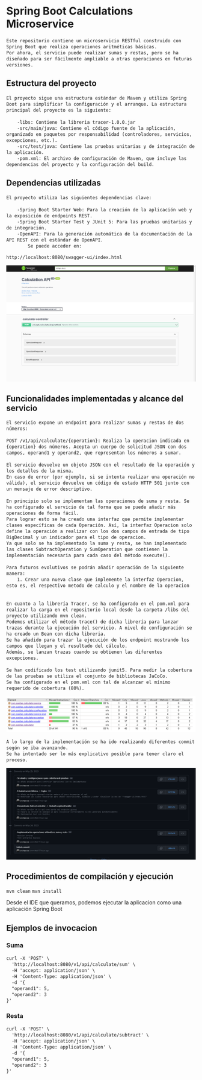 # Spring Boot Calculations Microservice
    Este repositorio contiene un microservicio RESTful construido con Spring Boot que realiza operaciones aritméticas básicas. 
    Por ahora, el servicio puede realizar sumas y restas, pero se ha diseñado para ser fácilmente ampliable a otras operaciones en futuras versiones.

## Estructura del proyecto
    El proyecto sigue una estructura estándar de Maven y utiliza Spring Boot para simplificar la configuración y el arranque. La estructura principal del proyecto es la siguiente:

        -libs: Contiene la libreria tracer-1.0.0.jar
        -src/main/java: Contiene el código fuente de la aplicación, organizado en paquetes por responsabilidad (controladores, servicios, excepciones, etc.).
        -src/test/java: Contiene las pruebas unitarias y de integración de la aplicación.
        -pom.xml: El archivo de configuración de Maven, que incluye las dependencias del proyecto y la configuración del build.

## Dependencias utilizadas
    El proyecto utiliza las siguientes dependencias clave:

        -Spring Boot Starter Web: Para la creación de la aplicación web y la exposición de endpoints REST.
        -Spring Boot Starter Test y JUnit 5: Para las pruebas unitarias y de integración.
        -OpenAPI: Para la generación automática de la documentación de la API REST con el estándar de OpenAPI.
            Se puede acceder en:

```
http://localhost:8080/swagger-ui/index.html
```

![img_1.png](img_1.png)


## Funcionalidades implementadas y alcance del servicio
    El servicio expone un endpoint para realizar sumas y restas de dos números:

    POST /v1/api/calculate/{operation}: Realiza la operacion indicada en {operation} dos números. Acepta un cuerpo de solicitud JSON con dos campos, operand1 y operand2, que representan los números a sumar.
    
    El servicio devuelve un objeto JSON con el resultado de la operación y los detalles de la misma. 
    En caso de error (por ejemplo, si se intenta realizar una operación no válida), el servicio devuelve un código de estado HTTP 501 junto con un mensaje de error descriptivo.
    
    En principio solo se implementan las operaciones de suma y resta. Se ha configurado el servicio de tal forma que se puede añadir más operaciones de forma fácil.
    Para lograr esto se ha creado una interfaz que permite implementar clases específicas de cada Operación. Así, la interfaz Operacion solo define la operación a realizar con los dos campos de entrada de tipo BigDecimal y un indicador para el tipo de operacion. 
    Ya que solo se ha implementado la suma y resta, se han implementado las clases SubtractOperation y SumOperation que contienen la implementación necesaria para cada caso del método execute().
    
    Para futuros evolutivos se podrán añadir operación de la siguiente manera:
        1. Crear una nueva clase que implemente la interfaz Operacion, esto es, el respectivo metodo de calculo y el nombre de la operacion
    

    En cuanto a la librería Tracer, se ha configurado en el pom.xml para realizar la carga en el repositorio local desde la carpeta /libs del proyecto utilizando mvn clean.
    Podemos utilizar el método trace() de dicha librería para lanzar trazas durante la ejecución del servicio. A nivel de configuración se ha creado un Bean con dicha libreria.
    Se ha añadido para trazar la ejecución de los endpoint mostrando los campos que llegan y el resultado del cálculo. 
    Además, se lanzan trazas cuando se obtienen las diferentes excepciones.
    
    Se han codificado los test utilizando junit5. Para medir la cobertura de las pruebas se utiliza el conjunto de bibliotecas JaCoCo. 
    Se ha configurado en el pom.xml con tal de alcanzar el mínimo requerido de cobertura (80%).

![img.png](img.png)


    A lo largo de la implementación se ha ido realizando diferentes commit según se iba avanzando. 
    Se ha intentado ser lo más explicativo posible para tener claro el proceso.
![img_2.png](img_2.png)

## Procedimientos de compilación y ejecución

``` mvn clean ```
``` mvn install ```

Desde el IDE que queramos, podemos ejecutar la aplicacion como una aplicación Spring Boot

## Ejemplos de invocacion

### Suma
``` 
curl -X 'POST' \
  'http://localhost:8080/v1/api/calculate/sum' \
  -H 'accept: application/json' \
  -H 'Content-Type: application/json' \
  -d '{
  "operand1": 5,
  "operand2": 3
}'
```

### Resta
``` 
curl -X 'POST' \
  'http://localhost:8080/v1/api/calculate/subtract' \
  -H 'accept: application/json' \
  -H 'Content-Type: application/json' \
  -d '{
  "operand1": 5,
  "operand2": 3
}'
```